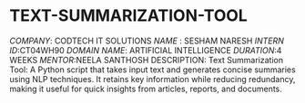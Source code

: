 # TEXT-SUMMARIZATION-TOOL
*COMPANY*: CODTECH IT SOLUTIONS
*NAME*   : SESHAM NARESH
*INTERN ID*:CT04WH90
*DOMAIN NAME*: ARTIFICIAL INTELLIGENCE
*DURATION*:4 WEEKS
*MENTOR*:NEELA SANTHOSH
DESCRIPTION:
Text Summarization Tool:
A Python script that takes input text and generates concise summaries using NLP techniques. It retains key information while reducing redundancy, making it useful for quick insights from articles, reports, and documents.


